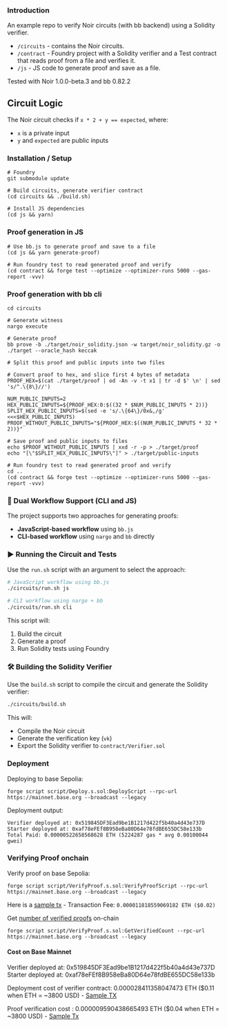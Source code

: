 ### Introduction

An example repo to verify Noir circuits (with bb backend) using a Solidity verifier.

- `/circuits` - contains the Noir circuits.
- `/contract` - Foundry project with a Solidity verifier and a Test contract that reads proof from a file and verifies it.
- `/js` - JS code to generate proof and save as a file.

Tested with Noir 1.0.0-beta.3 and bb 0.82.2
## Circuit Logic

The Noir circuit checks if `x * 2 + y == expected`, where:
- `x` is a private input
- `y` and `expected` are public inputs

### Installation / Setup
```ssh
# Foundry
git submodule update

# Build circuits, generate verifier contract
(cd circuits && ./build.sh)

# Install JS dependencies
(cd js && yarn)

```


### Proof generation in JS


```ssh
# Use bb.js to generate proof and save to a file
(cd js && yarn generate-proof)

# Run foundry test to read generated proof and verify
(cd contract && forge test --optimize --optimizer-runs 5000 --gas-report -vvv)

```

### Proof generation with bb cli

```ssh
cd circuits

# Generate witness
nargo execute

# Generate proof
bb prove -b ./target/noir_solidity.json -w target/noir_solidity.gz -o ./target --oracle_hash keccak

# Split this proof and public inputs into two files

# Convert proof to hex, and slice first 4 bytes of metadata
PROOF_HEX=$(cat ./target/proof | od -An -v -t x1 | tr -d $' \n' | sed 's/^.\{8\}//')

NUM_PUBLIC_INPUTS=2
HEX_PUBLIC_INPUTS=${PROOF_HEX:0:$((32 * $NUM_PUBLIC_INPUTS * 2))}
SPLIT_HEX_PUBLIC_INPUTS=$(sed -e 's/.\{64\}/0x&,/g' <<<$HEX_PUBLIC_INPUTS)
PROOF_WITHOUT_PUBLIC_INPUTS="${PROOF_HEX:$((NUM_PUBLIC_INPUTS * 32 * 2))}"

# Save proof and public inputs to files
echo $PROOF_WITHOUT_PUBLIC_INPUTS | xxd -r -p > ./target/proof
echo "[\"$SPLIT_HEX_PUBLIC_INPUTS\"]" > ./target/public-inputs

# Run foundry test to read generated proof and verify
cd ..
(cd contract && forge test --optimize --optimizer-runs 5000 --gas-report -vvv)
```

### 🔁 Dual Workflow Support (CLI and JS)

The project supports two approaches for generating proofs:

- **JavaScript-based workflow** using `bb.js`
- **CLI-based workflow** using `nargo` and `bb` directly

### ▶️ Running the Circuit and Tests

Use the `run.sh` script with an argument to select the approach:

```bash
# JavaScript workflow using bb.js
./circuits/run.sh js

# CLI workflow using nargo + bb
./circuits/run.sh cli
```
This script will:
1. Build the circuit
2. Generate a proof
3. Run Solidity tests using Foundry
### 🛠 Building the Solidity Verifier
Use the `build.sh` script to compile the circuit and generate the Solidity verifier:
```bash
./circuits/build.sh
```
This will:
- Compile the Noir circuit
- Generate the verification key (`vk`)
- Export the Solidity verifier to `contract/Verifier.sol`
### Deployment

Deploying to base Sepolia:

```
forge script script/Deploy.s.sol:DeployScript --rpc-url https://mainnet.base.org --broadcast --legacy
```
Deployment output:
```
Verifier deployed at: 0x519845DF3Ead9be1B1217d422f5b40a4d43e737D
Starter deployed at: 0xaf78eFEf8B958eBa80D64e78fdBE655DC58e133b
Total Paid: 0.00000522658568628 ETH (5224287 gas * avg 0.00100044 gwei)
```


### Verifying Proof onchain

Verify proof on base Sepolia:

```
forge script script/VerifyProof.s.sol:VerifyProofScript --rpc-url https://mainnet.base.org --broadcast --legacy
```
Here is a [sample tx](https://sepolia.basescan.org/tx/0xeac8eacbc777bbf55fb15f502c94d9cc7f164aa46e1ea356bbfc98fb32e3b6ff) - Transaction Fee:
`0.000011818559069182 ETH ($0.02)`

Get [number of verified proofs](./contract/Starter.sol#L14) on-chain
```
forge script script/VerifyProof.s.sol:GetVerifiedCount --rpc-url https://mainnet.base.org --broadcast --legacy
```


#### Cost on Base Mainnet

Verifier deployed at: 0x519845DF3Ead9be1B1217d422f5b40a4d43e737D
Starter deployed at: 0xaf78eFEf8B958eBa80D64e78fdBE655DC58e133b

Deployment cost of verifier contract: 0.000028411358047473 ETH ($0.11  when ETH = ~3800 USD) - [Sample TX](https://basescan.org/tx/0x68059d485544a909366d672174eb788678806acfd501be220d162c0ca0c13730)

Proof verification cost : 0.000009590438665493 ETH ($0.04  when ETH = ~3800 USD) - [Sample Tx](https://basescan.org/tx/0x8a8324e64c8a5534b318acfd3e7514c8c35fdba46f0b6a74f8ab3e46c4877114)

